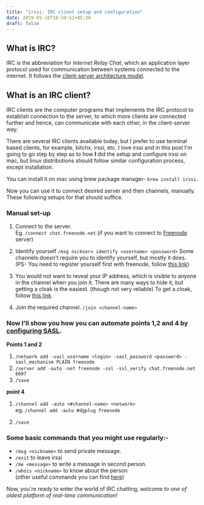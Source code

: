 ```yaml
---
title: "irssi: IRC client setup and configuration"
date: 2019-05-16T18:59:51+05:30
draft: false
---
```


## What is IRC?
IRC is the abbreviation for *Internet Relay Chat*, which an application layer protocol used for communication between systems connected to the internet. It follows the [client-server architecture model](https://en.wikipedia.org/wiki/Client%E2%80%93server_model).

## What is an IRC client?
IRC clients are the computer programs that implements the IRC protocol to establish connection to the server, to which more clients are connected further and hence, can communicate with each other, in the client-server way.

There are several IRC clients available today, but I prefer to use terminal based clients, for example, bitchx, irssi, etc.
I love irssi and in this post I'm going to go step by step as to how **I** did the setup and configure irssi on mac, but linux distributions should follow similar configuration process, except installation.

You can install it on mac using brew package manager- `brew install irssi`. 
 
Now you can use it to connect desired server and then channels, manually. These following setups for that should suffice.  

### Manual set-up

1. Connect to the server.   
Eg. `/connect chat.freenode.net` (if you want to connect to [Freenode](https://freenode.net/) server)  

2. Identify yourself
`/msg nickserv identify <username> <password>`
Some channels doesn't require you to identify yourself, but mostly it does.
(PS- You need to register yourself first with freenode, follow [this link](https://freenode.net/kb/answer/registration))  

3. You would not want to reveal your IP address, which is visible to anyone in the channel when you join it. There are many ways to hide it, but getting a cloak is the easiest. (though not very reliable)
To get a cloak, follow [this link](https://freenode.net/kb/answer/cloaks).  

4. Join the required channel.
`/join <channel-name>`  


### Now I'll show you how you can automate points 1,2 and 4 by [configuring SASL](https://freenode.net/kb/answer/irssi).

**Points 1 and 2**  

1. `/network add -sasl_username <login> -sasl_password <password> -sasl_mechanism PLAIN freenode`
2. `/server add -auto -net freenode -ssl -ssl_verify chat.freenode.net 6697`
3. `/save`

**point 4**  

1. `/channel add -auto <#channel-name> <network>`  
eg. `/channel add -auto #dgplug freenode`  

2. `/save`


### Some basic commands that you might use regularly:-   
* `/msg <nickname>` to send private message.  
* `/exit` to leave irssi  
* `/me <message>` to write a message in second person.  
* `/whois <nickname>` to know about the person  
(other useful commands you can find [here](https://irssi.org/documentation/help/))   

Now, you're ready to enter the world of IRC chatting, *welcome to one of oldest platform of real-time communication!*